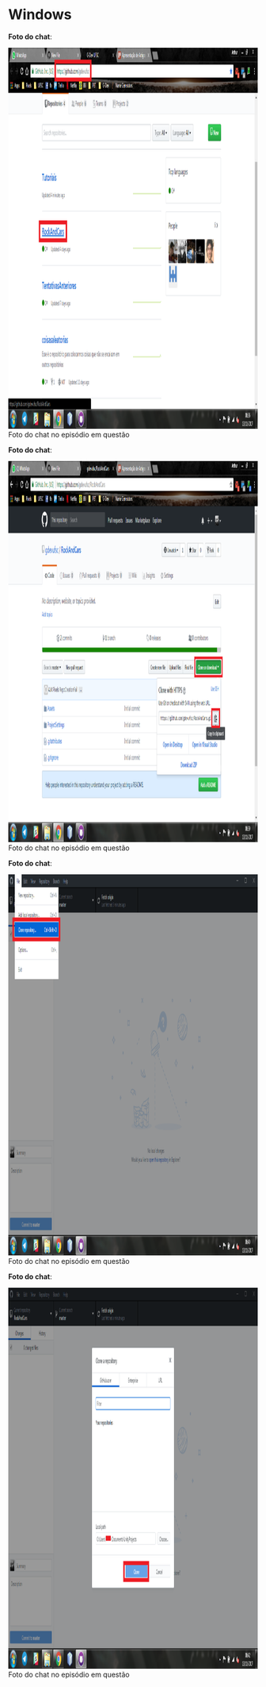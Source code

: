 Windows
=======

**Foto do chat**:

<a href="img/github/win01.png"><img src="img/github/win01.png" width="1366" height="768"/></a>
Foto do chat no episódio em questão


**Foto do chat**:

<a href="img/github/win01.png"><img src="img/github/win02.png" width="1366" height="768"/></a>
Foto do chat no episódio em questão


**Foto do chat**:

<a href="img/github/win01.png"><img src="img/github/win03.png" width="1366" height="768"/></a>
Foto do chat no episódio em questão


**Foto do chat**:

<a href="img/github/win01.png"><img src="img/github/win04.png" width="1366" height="768"/></a>
Foto do chat no episódio em questão
